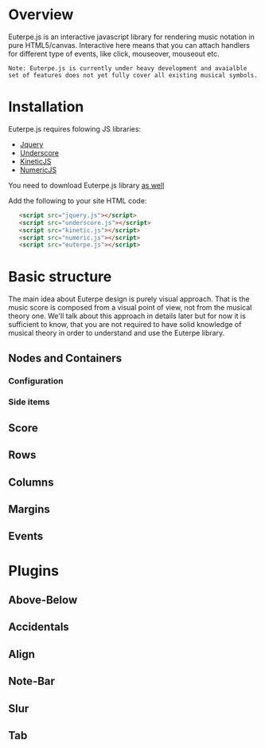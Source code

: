 # Overview

Euterpe.js is an interactive javascript library for rendering music notation
in pure HTML5/canvas. Interactive here means that you can attach handlers
for different type of events, like click, mouseover, mouseout etc.

`
Note: Euterpe.js is currently under heavy development and avaialble set of
features does not yet fully cover all existing musical symbols.
`

# Installation

Euterpe.js requires folowing JS libraries:

* [Jquery](http://jquery.com/)
* [Underscore](http://underscorejs.org/)
* [KineticJS](https://github.com/ericdrowell/KineticJS/)
* [NumericJS](http://numericjs.com/)

You need to download Euterpe.js library [as well](http://www.euterpejs.org/#/download)

Add the following to your site HTML code:

```html
   <script src="jquery.js"></script>
   <script src="underscore.js"></script>
   <script src="kinetic.js"></script>
   <script src="numeric.js"></script>
   <script src="euterpe.js"></script>
```

# Basic structure
The main idea about Euterpe design is purely visual approach.
That is the music score is composed from a visual point of view, not
from the musical theory one. We'll talk about this approach in details later
but for now it is sufficient to know, that you are not required to have solid
knowledge of musical theory in order to understand and use the Euterpe library.

## Nodes and Containers
### Configuration
### Side items

## Score
## Rows
## Columns
## Margins
## Events

# Plugins
## Above-Below
## Accidentals
## Align
## Note-Bar
## Slur
## Tab

